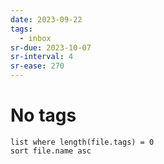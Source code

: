 ```yaml
---
date: 2023-09-22
tags:
  - inbox
sr-due: 2023-10-07
sr-interval: 4
sr-ease: 270
---
```


# No tags

```dataview
list where length(file.tags) = 0
sort file.name asc
```
